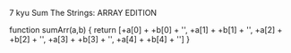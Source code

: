 7 kyu
Sum The Strings: ARRAY EDITION

function sumArr(a,b) {
return [+a[0] + +b[0] + '', +a[1] + +b[1] + '', +a[2] + +b[2] + '', +a[3] + +b[3] + '', +a[4] + +b[4] + '']
}
